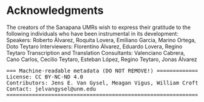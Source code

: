 # Acknowledgments

The creators of the Sanapana UMRs wish to express their gratitude to the following individuals who have been instrumental in its development: 
Speakers: Roberto Álvarez, Roquita Lovera, Emiliano Garcia, Marino Ortega, Doto Teytaro
Interviewers: Florentino Álvarez, Eduardo Lovera, Regino Teytaro
Transcription and Translation Consultants: Valenciano Cabrera, Cano Carlos, Cecilio Teytaro, Esteban López, Regino Teytaro, Jonas Álvarez


<pre>
=== Machine-readable metadata (DO NOT REMOVE!) ================================
License: CC BY-NC-ND 4.0
Contributors: Jens E. Van Gysel, Meagan Vigus, William Croft
Contact: jelvangysel@unm.edu
===============================================================================
</pre>